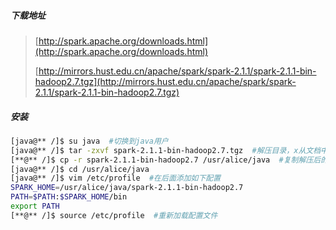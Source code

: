 ##### 下载地址

> [http://spark.apache.org/downloads.html](http://spark.apache.org/downloads.html)
>
> [http://mirrors.hust.edu.cn/apache/spark/spark-2.1.1/spark-2.1.1-bin-hadoop2.7.tgz](http://mirrors.hust.edu.cn/apache/spark/spark-2.1.1/spark-2.1.1-bin-hadoop2.7.tgz)

##### 安装

```bash
[java@** /]$ su java  #切换到java用户
[java@** /]$ tar -zxvf spark-2.1.1-bin-hadoop2.7.tgz  #解压目录，x从文档中提取文件，v处理文件列表，z通过gzip解压，f使用档名
[**@** /]$ cp -r spark-2.1.1-bin-hadoop2.7 /usr/alice/java  #复制解压后的目录，r循环复制整个目录文件
[java@** /]$ cd /usr/alice/java
[java@** /]$ vim /etc/profile  #在后面添加如下配置
SPARK_HOME=/usr/alice/java/spark-2.1.1-bin-hadoop2.7
PATH=$PATH:$SPARK_HOME/bin
export PATH
[**@** /]$ source /etc/profile  #重新加载配置文件
```
